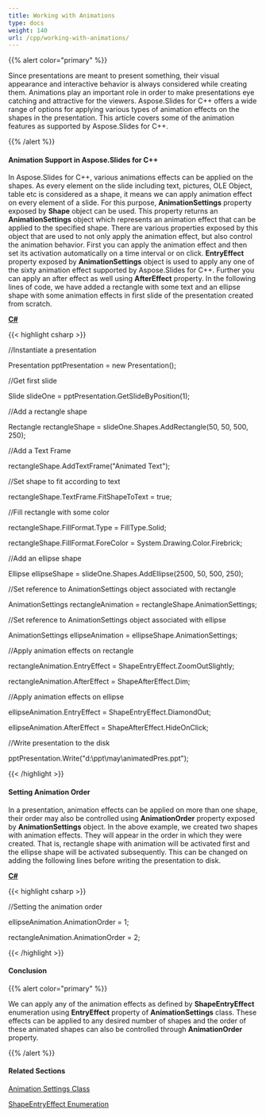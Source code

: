 ```yaml
---
title: Working with Animations
type: docs
weight: 140
url: /cpp/working-with-animations/
---
```


{{% alert color="primary" %}} 

Since presentations are meant to present something, their visual appearance and interactive behavior is always considered while creating them. Animations play an important role in order to make presentations eye catching and attractive for the viewers. Aspose.Slides for C++ offers a wide range of options for applying various types of animation effects on the shapes in the presentation. This article covers some of the animation features as supported by Aspose.Slides for C++. 

{{% /alert %}} 
#### **Animation Support in Aspose.Slides for C++**
In Aspose.Slides for C++, various animations effects can be applied on the shapes. As every element on the slide including text, pictures, OLE Object, table etc is considered as a shape, it means we can apply animation effect on every element of a slide. For this purpose, **AnimationSettings** property exposed by **Shape** object can be used. This property returns an **AnimationSettings** object which represents an animation effect that can be applied to the specified shape. There are various properties exposed by this object that are used to not only apply the animation effect, but also control the animation behavior. First you can apply the animation effect and then set its activation automatically on a time interval or on click. **EntryEffect** property exposed by **AnimationSettings** object is used to apply any one of the sixty animation effect supported by Aspose.Slides for C++. Further you can apply an after effect as well using **AfterEffect** property. In the following lines of code, we have added a rectangle with some text and an ellipse shape with some animation effects in first slide of the presentation created from scratch. 

[**C#**](/pages/createpage.action?spaceKey=slidescpp&title=C&linkCreation=true&fromPageId=60228428)

{{< highlight csharp >}}

 //Instantiate a presentation

Presentation pptPresentation = new Presentation();



//Get first slide

Slide slideOne = pptPresentation.GetSlideByPosition(1);

//Add a rectangle shape

Rectangle rectangleShape = slideOne.Shapes.AddRectangle(50, 50, 500, 250);



//Add a Text Frame

rectangleShape.AddTextFrame("Animated Text");

//Set shape to fit according to text

rectangleShape.TextFrame.FitShapeToText = true;

//Fill rectangle with some color

rectangleShape.FillFormat.Type = FillType.Solid;

rectangleShape.FillFormat.ForeColor = System.Drawing.Color.Firebrick;

//Add an ellipse shape

Ellipse ellipseShape = slideOne.Shapes.AddEllipse(2500, 50, 500, 250);

//Set reference to AnimationSettings object associated with rectangle

AnimationSettings rectangleAnimation = rectangleShape.AnimationSettings;



//Set reference to AnimationSettings object associated with ellipse

AnimationSettings ellipseAnimation = ellipseShape.AnimationSettings;

//Apply animation effects on rectangle

rectangleAnimation.EntryEffect = ShapeEntryEffect.ZoomOutSlightly;

rectangleAnimation.AfterEffect = ShapeAfterEffect.Dim;

//Apply animation effects on ellipse

ellipseAnimation.EntryEffect = ShapeEntryEffect.DiamondOut;

ellipseAnimation.AfterEffect = ShapeAfterEffect.HideOnClick;

//Write presentation to the disk

pptPresentation.Write("d:\\ppt\\may\\animatedPres.ppt");



{{< /highlight >}}


#### **Setting Animation Order**
In a presentation, animation effects can be applied on more than one shape, their order may also be controlled using **AnimationOrder** property exposed by **AnimationSettings** object. In the above example, we created two shapes with animation effects. They will appear in the order in which they were created. That is, rectangle shape with animation will be activated first and the ellipse shape will be activated subsequently. This can be changed on adding the following lines before writing the presentation to disk. 

[**C#**](/pages/createpage.action?spaceKey=slidescpp&title=C&linkCreation=true&fromPageId=60228428)

{{< highlight csharp >}}

 //Setting the animation order

ellipseAnimation.AnimationOrder = 1;

rectangleAnimation.AnimationOrder = 2;



{{< /highlight >}}


#### **Conclusion**
{{% alert color="primary" %}} 

We can apply any of the animation effects as defined by **ShapeEntryEffect** enumeration using **EntryEffect** property of **AnimationSettings** class. These effects can be applied to any desired number of shapes and the order of these animated shapes can also be controlled through **AnimationOrder** property. 

{{% /alert %}} 
#### **Related Sections**
[Animation Settings Class](http://docs.aspose.com/display/slidesnet/AnimationSettings+Class)

[ShapeEntryEffect Enumeration](http://docs.aspose.com/display/slidesnet/ShapeEntryEffect+Enumeration)
